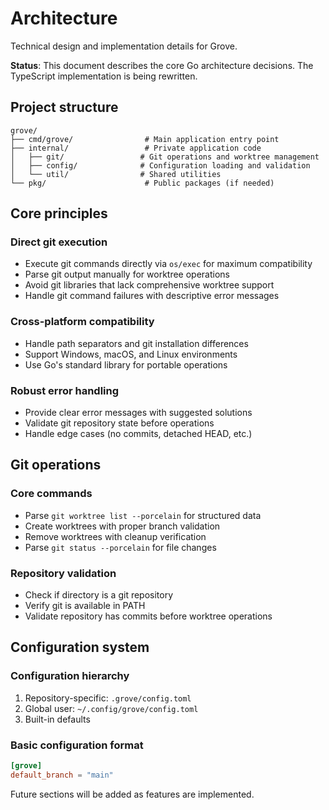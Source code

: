 # Architecture

Technical design and implementation details for Grove.

**Status**: This document describes the core Go architecture decisions. The TypeScript implementation is being rewritten.

## Project structure

```
grove/
├── cmd/grove/                # Main application entry point
├── internal/                 # Private application code
│   ├── git/                 # Git operations and worktree management
│   ├── config/              # Configuration loading and validation
│   └── util/                # Shared utilities
└── pkg/                      # Public packages (if needed)
```

## Core principles

### Direct git execution
- Execute git commands directly via `os/exec` for maximum compatibility
- Parse git output manually for worktree operations
- Avoid git libraries that lack comprehensive worktree support
- Handle git command failures with descriptive error messages

### Cross-platform compatibility
- Handle path separators and git installation differences
- Support Windows, macOS, and Linux environments
- Use Go's standard library for portable operations

### Robust error handling
- Provide clear error messages with suggested solutions
- Validate git repository state before operations
- Handle edge cases (no commits, detached HEAD, etc.)

## Git operations

### Core commands
- Parse `git worktree list --porcelain` for structured data
- Create worktrees with proper branch validation
- Remove worktrees with cleanup verification
- Parse `git status --porcelain` for file changes

### Repository validation
- Check if directory is a git repository
- Verify git is available in PATH
- Validate repository has commits before worktree operations

## Configuration system

### Configuration hierarchy
1. Repository-specific: `.grove/config.toml`
2. Global user: `~/.config/grove/config.toml`
3. Built-in defaults

### Basic configuration format
```toml
[grove]
default_branch = "main"
```

Future sections will be added as features are implemented.
